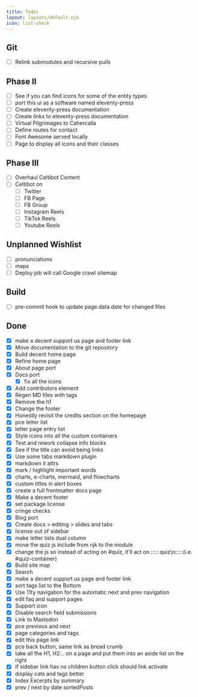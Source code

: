 ```yaml
---
title: Todos
layout: layouts/default.njk
icon: list-check
---
```

## Git
- [ ] Relink submodules and recursive pulls
## Phase II
- [ ] See if you can find icons for some of the entity types
- [ ] port this ui as a software named eleventy-press
- [ ] Create eleventy-press documentation
- [ ] Create links to eleventy-press documentation
- [ ] Virtual Pilgrimages to Cahercalla
- [ ] Define routes for contact
- [ ] Font Awesome served locally
- [ ] Page to display all icons and their classes

## Phase III
- [ ] Overhaul Celtibot Content
- [ ] Celtibot on
  - [ ] Twitter
  - [ ] FB Page
  - [ ] FB Group
  - [ ] Instagram Reels
  - [ ] TikTok Reels
  - [ ] Youtube Reels
## Unplanned Wishlist
- [ ] pronunciations
- [ ] maps
- [ ] Deploy job will call Google crawl sitemap

## Build
- [ ] pre-commit hook to update page.data.date for changed files

## Done
- [x] make a decent support us page and footer link
- [x] Move documentation to the git repository
- [x] Build decent home page
- [x] Refine home page
- [x] About page port
- [x] Docs port
  - [x] fix all the icons
- [x] Add contributors element
- [x] Regen MD files with tags
- [x] Remove the h1
- [x] Change the footer
- [x] Honestly revisit the credits section on the homepage
- [x] pce letter list
- [x] letter page entry list
- [x] Style icons into all the custom containers
- [x] Test and rework collapse info blocks
- [x] See if the title can avoid being links
- [x] Use some tabs markdown plugin
- [x] markdown it attrs
- [x] mark / highlight important words
- [x] charts, e-charts, mermaid, and flowcharts
- [x] custom titles in alert boxes
- [x] create a full frontmatter docs page
- [x] Make a decent footer
- [x] set package license
- [x] cringe checks
- [x] Blog port
- [x] Create docs > editing > slides and tabs
- [x] license out of sidebar
- [x] make letter lists dual column
- [x] move the quiz js include from njk to the module
- [x] change the js so instead of acting on #quiz, it'll act on ::::: quiz\n:::::(i.e. #quiz-container)
- [x] Build site map
- [x] Search
- [x] make a decent support us page and footer link
- [x] sort tags list to the Bottom
- [x] Use 11ty navigation for the automatic next and prev navigation
- [x] edit faq and support pages
- [x] Support icon
- [x] Disable search field submissions
- [x] Link to Mastodon
- [x] pce previous and next
- [x] page categories and tags
- [x] edit this page link
- [x] pce back button, same link as bread crumb
- [x] take all the H1, H2... on a page and put them into an aside list on the right
- [x] if sidebar link has no children button click should link activate
- [x] display cats and tags better
- [x] Index Excerpts by summary
- [x] prev / next by date sortedPosts
